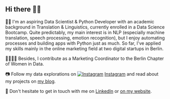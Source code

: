 ## Hi there 👋🏼

👩‍💻 I'm an aspiring Data Scientist & Python Developer with an academic background in Translation & Linguistics, currently enrolled in a Data Science Bootcamp. Quite predictably, my main interest is in NLP (especially machine translation, speech processing, emotion recognition), but I enjoy automating processes and building apps with Python just as much. So far, I've applied my skills mainly in the online marketing field at two digital startups in Berlin.

👩‍👩‍👧‍👧 Besides, I contribute as a Marketing Coordinator to the Berlin Chapter of Women in Data.

📷 Follow my data explorations on <a href="https://www.instagram.com/datalingo/"><img src="https://img.shields.io/badge/Instagram--_.svg?style=social&logo=instagram" alt="Instagram"></a> [Instagram](https://www.instagram.com/datalingo/) and read about my projects on [my blog](https://lorenaciutacu.com/category/blog/).

📨 Don't hesitate to get in touch with me on [LinkedIn](https://www.linkedin.com/in/lorena-ciutacu/) or [on my website](https://lorenaciutacu.com/contact/).
